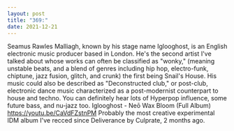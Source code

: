 ```yaml
---
layout: post
title: "369:"
date: 2021-12-21
---
```


Seamus Rawles Malliagh, known by his stage name Iglooghost, is an English electronic music producer based in London. He's the second artist I've talked about whose works can often be classified as "wonky," (meaning unstable beats, and a blend of genres including hip hop, electro-funk, chiptune, jazz fusion, glitch, and crunk) the first being Snail's House. His music could also be described as "Deconstructed club," or post-club, electronic dance music characterized as a post-modernist counterpart to house and techno. You can definitely hear lots of Hyperpop influence, some future bass, and nu-jazz too.
 Iglooghost - Neō Wax Bloom (Full Album)
https://youtu.be/CaVdFZstnPM 
Probably the most creative experimental IDM album I've recced since Deliverance by Culprate, 2 months ago.
